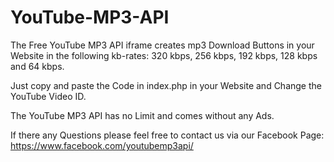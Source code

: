 # YouTube-MP3-API
The Free YouTube MP3 API iframe creates mp3 Download Buttons in your Website in the following kb-rates: 320 kbps, 256 kbps, 192 kbps, 128 kbps and 64 kbps.

Just copy and paste the Code in index.php in your Website and Change the YouTube Video ID.

The YouTube MP3 API has no Limit and comes without any Ads.

If there any Questions please feel free to contact us via our Facebook Page:
https://www.facebook.com/youtubemp3api/
